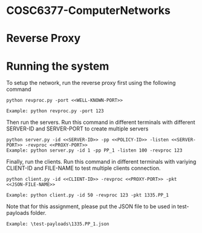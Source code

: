 # COSC6377-ComputerNetworks

# Reverse Proxy


# Running the system
To setup the network, run the reverse proxy first using the following command
```
python revproc.py -port <<WELL-KNOWN-PORT>>

Example: python revproc.py -port 123
```

Then run the servers. Run this command in different terminals with different SERVER-ID and SERVER-PORT to create multiple servers

```
python server.py -id <<SERVER-ID>> -pp <<POLICY-ID>> -listen <<SERVER-PORT>> -revproc <<PROXY-PORT>>
Example: python server.py -id 1 -pp PP_1 -listen 100 -revproc 123
```

Finally, run the clients. Run this command in different terminals with variying CLIENT-ID and FILE-NAME to test multiple clients connection.

```
python client.py -id <<CLIENT-ID>> -revproc <<PROXY-PORT>> -pkt <<JSON-FILE-NAME>>

Example: python client.py -id 50 -revproc 123 -pkt 1335.PP_1
```

Note that for this assignment, please put the JSON file to be used in test-payloads folder.
```
Example: \test-payloads\1335.PP_1.json
```